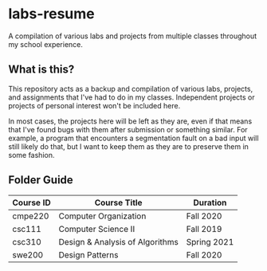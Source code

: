 # labs-resume
A compilation of various labs and projects from multiple classes throughout my school experience.

## What is this?
This repository acts as a backup and compilation of various labs, projects, and assignments that I've had to do in my classes.
Independent projects or projects of personal interest won't be included here.

In most cases, the projects here will be left as they are, even if that means that I've found bugs with them after submission or something similar.
For example, a program that encounters a segmentation fault on a bad input will still likely do that, but I want to keep them as they are to preserve them in some fashion.

## Folder Guide
| Course ID | Course Title                    | Duration  |
| --------- | ------------                    | --------  |
| cmpe220   | Computer Organization           | Fall 2020   |
| csc111    | Computer Science II             | Fall 2019   |
| csc310    | Design & Analysis of Algorithms | Spring 2021 |
| swe200    | Design Patterns                 | Fall 2020   |

